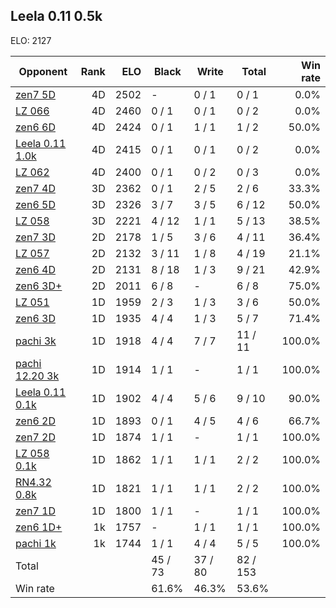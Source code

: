 ## Leela 0.11 0.5k ##

ELO: 2127

Opponent | Rank | ELO | Black | Write | Total | Win rate
---------|-----:|----:|-------|-------|-------|-------:
[zen7 5D](zen7%205D.md) | 4D | 2502 | - | 0 / 1 | 0 / 1 | 0.0%
[LZ 066](LZ%20066.md) | 4D | 2460 | 0 / 1 | 0 / 1 | 0 / 2 | 0.0%
[zen6 6D](zen6%206D.md) | 4D | 2424 | 0 / 1 | 1 / 1 | 1 / 2 | 50.0%
[Leela 0.11 1.0k](Leela%200.11%201.0k.md) | 4D | 2415 | 0 / 1 | 0 / 1 | 0 / 2 | 0.0%
[LZ 062](LZ%20062.md) | 4D | 2400 | 0 / 1 | 0 / 2 | 0 / 3 | 0.0%
[zen7 4D](zen7%204D.md) | 3D | 2362 | 0 / 1 | 2 / 5 | 2 / 6 | 33.3%
[zen6 5D](zen6%205D.md) | 3D | 2326 | 3 / 7 | 3 / 5 | 6 / 12 | 50.0%
[LZ 058](LZ%20058.md) | 3D | 2221 | 4 / 12 | 1 / 1 | 5 / 13 | 38.5%
[zen7 3D](zen7%203D.md) | 2D | 2178 | 1 / 5 | 3 / 6 | 4 / 11 | 36.4%
[LZ 057](LZ%20057.md) | 2D | 2132 | 3 / 11 | 1 / 8 | 4 / 19 | 21.1%
[zen6 4D](zen6%204D.md) | 2D | 2131 | 8 / 18 | 1 / 3 | 9 / 21 | 42.9%
[zen6 3D+](zen6%203D+.md) | 2D | 2011 | 6 / 8 | - | 6 / 8 | 75.0%
[LZ 051](LZ%20051.md) | 1D | 1959 | 2 / 3 | 1 / 3 | 3 / 6 | 50.0%
[zen6 3D](zen6%203D.md) | 1D | 1935 | 4 / 4 | 1 / 3 | 5 / 7 | 71.4%
[pachi 3k](pachi%203k.md) | 1D | 1918 | 4 / 4 | 7 / 7 | 11 / 11 | 100.0%
[pachi 12.20 3k](pachi%2012.20%203k.md) | 1D | 1914 | 1 / 1 | - | 1 / 1 | 100.0%
[Leela 0.11 0.1k](Leela%200.11%200.1k.md) | 1D | 1902 | 4 / 4 | 5 / 6 | 9 / 10 | 90.0%
[zen6 2D](zen6%202D.md) | 1D | 1893 | 0 / 1 | 4 / 5 | 4 / 6 | 66.7%
[zen7 2D](zen7%202D.md) | 1D | 1874 | 1 / 1 | - | 1 / 1 | 100.0%
[LZ 058 0.1k](LZ%20058%200.1k.md) | 1D | 1862 | 1 / 1 | 1 / 1 | 2 / 2 | 100.0%
[RN4.32 0.8k](RN4.32%200.8k.md) | 1D | 1821 | 1 / 1 | 1 / 1 | 2 / 2 | 100.0%
[zen7 1D](zen7%201D.md) | 1D | 1800 | 1 / 1 | - | 1 / 1 | 100.0%
[zen6 1D+](zen6%201D+.md) | 1k | 1757 | - | 1 / 1 | 1 / 1 | 100.0%
[pachi 1k](pachi%201k.md) | 1k | 1744 | 1 / 1 | 4 / 4 | 5 / 5 | 100.0%
Total | | | 45 / 73 | 37 / 80 | 82 / 153 | 
Win rate| | | 61.6% | 46.3% | 53.6% | 
